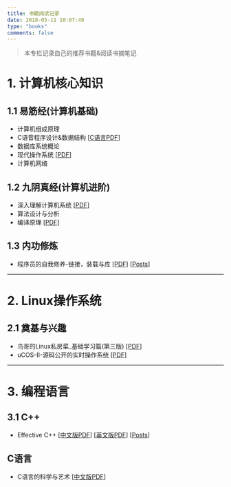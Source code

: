 ```yaml
---
title: 书籍阅读记录
date: 2018-05-11 10:07:49
type: "books"
comments: false
---
```

> 本专栏记录自己的推荐书籍&阅读书摘笔记

# 1. 计算机核心知识

## 1.1 易筋经(计算机基础)

- 计算机组成原理
- C语音程序设计&数据结构 [[C语言PDF](https://drive.google.com/file/d/1n3XfcdIkIw9M9Q1qbVVOsQt_-XC5KO2w/view?usp=sharing)]
- 数据库系统概论
- 现代操作系统 [[PDF]](https://drive.google.com/open?id=1Qc3wPK8CYkOOClEX6vnAVOEFZpWgdto9)
- 计算机网络

## 1.2 九阴真经(计算机进阶)

- 深入理解计算机系统 [[PDF]](https://drive.google.com/open?id=10iB3dEa432q4hqB_wvrPjQN0hhR-1X17)
- 算法设计与分析
- 编译原理 [[PDF]](https://drive.google.com/open?id=1R8tzEdDlqdwCEQj1Wm-HZasDzUM7sxWR)  

## 1.3 内功修炼

- 程序员的自我修养-链接，装载与库 [[PDF]](https://drive.google.com/open?id=1JoMAObN235dCqZ2msm_SDBpumJFyH5Wx)  [[Posts](https://guozet.me/)] 

*****

# 2. Linux操作系统

## 2.1 奠基与兴趣

- 鸟哥的Linux私房菜_基础学习篇(第三版)   [[PDF]](https://drive.google.com/open?id=10CicR_jrFe2_dv4CvC63y8fiIpP3XE_U)
- uCOS-II-源码公开的实时操作系统 [[PDF](https://drive.google.com/file/d/1l5kLZ4akQ9UPZlitGTE1_Oh3KKOmxGDg/view?usp=sharing)]

*****

# 3. 编程语言

## 3.1 C++

- Effective C++ [[中文版PDF](https://drive.google.com/file/d/1fjLTF1kxxgR1HBLApj8fLdu1Yu3ZZECA/view?usp=sharing)]  [[英文版PDF](https://drive.google.com/file/d/1keiNn8D16ve3dIoDLCbC6DmtgUMLMi4i/view?usp=sharing)] [[Posts](http://guozet.me/tags/EffectiveC/)]

## C语言

- C语言的科学与艺术 [[中文版PDF](https://drive.google.com/file/d/12V4v7EPWePhdMqHTISHPsikLttfGacqb/view?usp=sharing)]